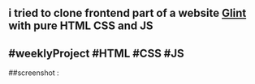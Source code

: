 ## i tried to clone frontend part of a website [Glint](https://preview.colorlib.com/theme/glint/) with pure HTML CSS and JS


## #weeklyProject #HTML #CSS #JS

##screenshot :
